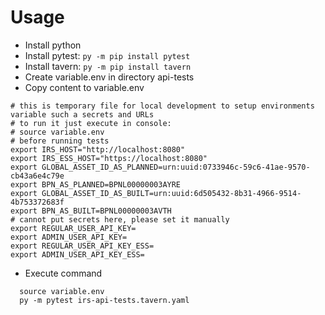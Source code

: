 # Usage 
* Install python
* Install pytest: ```py -m pip install pytest```
* Install tavern: ```py -m pip install tavern```
* Create variable.env in directory api-tests
* Copy content to variable.env
```
# this is temporary file for local development to setup environments variable such a secrets and URLs
# to run it just execute in console:
# source variable.env
# before running tests
export IRS_HOST="http://localhost:8080"
export IRS_ESS_HOST="https://localhost:8080"
export GLOBAL_ASSET_ID_AS_PLANNED=urn:uuid:0733946c-59c6-41ae-9570-cb43a6e4c79e
export BPN_AS_PLANNED=BPNL00000003AYRE
export GLOBAL_ASSET_ID_AS_BUILT=urn:uuid:6d505432-8b31-4966-9514-4b753372683f
export BPN_AS_BUILT=BPNL00000003AVTH
# cannot put secrets here, please set it manually
export REGULAR_USER_API_KEY=
export ADMIN_USER_API_KEY=
export REGULAR_USER_API_KEY_ESS=
export ADMIN_USER_API_KEY_ESS=
```
* Execute command 
```console
  source variable.env
  py -m pytest irs-api-tests.tavern.yaml
```



